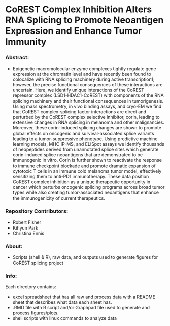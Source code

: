 # CoREST Complex Inhibition Alters RNA Splicing to Promote Neoantigen Expression and Enhance Tumor Immunity

### Abstract:
  - Epigenetic macromolecular enzyme complexes tightly regulate gene expression at the chromatin level and have recently been found to colocalize with RNA splicing machinery during active transcription1; however, the precise functional consequences of these interactions are uncertain. Here, we identify unique interactions of the CoREST repressor complex (LSD1-HDAC1-CoREST) with components of the RNA splicing machinery and their functional consequences in tumorigenesis.  Using mass spectrometry, in vivo binding assays, and cryo-EM we find that CoREST complex-splicing factor interactions are direct and perturbed by the CoREST complex selective inhibitor, corin, leading to extensive changes in RNA splicing in melanoma and other malignancies. Moreover, these corin-induced splicing changes are shown to promote global effects on oncogenic and survival-associated splice variants leading to a tumor-suppressive phenotype. Using predictive machine learning models, MHC IP-MS, and ELISpot assays we identify thousands of neopeptides derived from unannotated splice sites which generate corin-induced splice neoantigens that are demonstrated to be immunogenic in vitro. Corin is further shown to reactivate the response to immune checkpoint blockade and promote dramatic expansion of cytotoxic T cells in an immune cold melanoma tumor model, effectively sensitizing them to anti-PD1 immunotherapy. These data position CoREST complex inhibition as a unique therapeutic opportunity in cancer which perturbs oncogenic splicing programs across broad tumor types while also creating tumor-associated neoantigens that enhance the immunogenicity of current therapeutics.

### Repository Contributors:
  - Robert Fisher
  - Kihyun Park
  - Christina Ennis

### About:
  - Scripts (shell & R), raw data, and outputs used to generate figures for CoREST splicing project

### Info:
Each directory contains:
  - excel spreadsheet that has all raw and process data with a README sheet that describes what data each sheet has.
  - .RMD file with R script and/or Graphpad file used to generate and process figures/plots.
  - shell scripts with linux commands to analyze data

